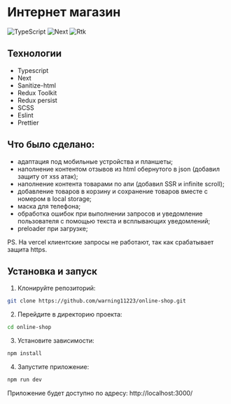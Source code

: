 # Интернет магазин

![TypeScript](https://img.shields.io/badge/TypeScript-5.8.3-orange)
![Next](https://img.shields.io/badge/Next-15.3.3-orange)
![Rtk](https://img.shields.io/badge/ReduxToolkit-2.8.2-orange)

## Технологии

- Typescript
- Next
- Sanitize-html
- Redux Toolkit
- Redux persist
- SCSS
- Eslint
- Prettier

## Что было сделано:

- адаптация под мобильные устройства и планшеты;
- наполнение контентом отзывов из html обернутого в json (добавил защиту от xss атак);
- наполнение контента товарами по апи (добавил SSR и infinite scroll);
- добавление товаров в корзину и сохранение товаров вместе с номером в local storage;
- маска для телефона;
- обработка ошибок при выполнении запросов и уведомление пользователя с помощью текста и всплывающих уведомлений;
- preloader при загрузке;

PS. На vercel клиентские запросы не работают, так как срабатывает защита https.

## Установка и запуск

1. Клонируйте репозиторий:
```bash
git clone https://github.com/warning11223/online-shop.git
```
2. Перейдите в директорию проекта:
```bash
cd online-shop
```

3. Установите зависимости:
```bash
npm install
```

4. Запустите приложение:
```bash
npm run dev
```
Приложение будет доступно по адресу: http://localhost:3000/

